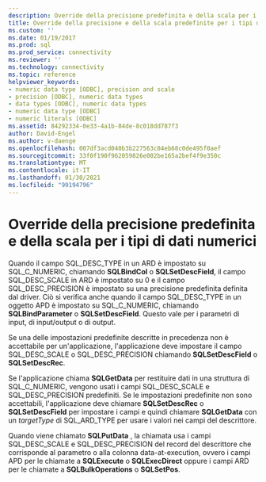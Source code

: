 ```yaml
---
description: Override della precisione predefinita e della scala per i tipi di dati numerici
title: Override della precisione e della scala predefinite per i tipi di dati numerici | Microsoft Docs
ms.custom: ''
ms.date: 01/19/2017
ms.prod: sql
ms.prod_service: connectivity
ms.reviewer: ''
ms.technology: connectivity
ms.topic: reference
helpviewer_keywords:
- numeric data type [ODBC], precision and scale
- precision [ODBC], numeric data types
- data types [ODBC], numeric data types
- numeric data type [ODBC]
- numeric literals [ODBC]
ms.assetid: 84292334-0e33-4a1b-84de-8c018dd787f3
author: David-Engel
ms.author: v-daenge
ms.openlocfilehash: 007df3acd040b3b227563c84eb68c0de495f0aef
ms.sourcegitcommit: 33f0f190f962059826e002be165a2bef4f9e350c
ms.translationtype: MT
ms.contentlocale: it-IT
ms.lasthandoff: 01/30/2021
ms.locfileid: "99194796"
---
```

# <a name="overriding-default-precision-and-scale-for-numeric-data-types"></a>Override della precisione predefinita e della scala per i tipi di dati numerici
Quando il campo SQL_DESC_TYPE in un ARD è impostato su SQL_C_NUMERIC, chiamando **SQLBindCol** o **SQLSetDescField**, il campo SQL_DESC_SCALE in ARD è impostato su 0 e il campo SQL_DESC_PRECISION è impostato su una precisione predefinita definita dal driver. Ciò si verifica anche quando il campo SQL_DESC_TYPE in un oggetto APD è impostato su SQL_C_NUMERIC, chiamando **SQLBindParameter** o **SQLSetDescField**. Questo vale per i parametri di input, di input/output o di output.  
  
 Se una delle impostazioni predefinite descritte in precedenza non è accettabile per un'applicazione, l'applicazione deve impostare il campo SQL_DESC_SCALE o SQL_DESC_PRECISION chiamando **SQLSetDescField** o **SQLSetDescRec**.  
  
 Se l'applicazione chiama **SQLGetData** per restituire dati in una struttura di SQL_C_NUMERIC, vengono usati i campi SQL_DESC_SCALE e SQL_DESC_PRECISION predefiniti. Se le impostazioni predefinite non sono accettabili, l'applicazione deve chiamare **SQLSetDescRec** o **SQLSetDescField** per impostare i campi e quindi chiamare **SQLGetData** con un *targetType* di SQL_ARD_TYPE per usare i valori nei campi del descrittore.  
  
 Quando viene chiamato **SQLPutData** , la chiamata usa i campi SQL_DESC_SCALE e SQL_DESC_PRECISION del record del descrittore che corrisponde al parametro o alla colonna data-at-execution, ovvero i campi APD per le chiamate a **SQLExecute** o **SQLExecDirect** oppure i campi ARD per le chiamate a **SQLBulkOperations** o **SQLSetPos**.
